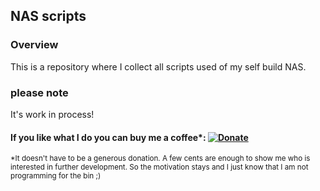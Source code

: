 ## NAS scripts

### Overview
This is a repository where I collect all scripts used of my self build NAS.


### please note
It's work in process!



#### If you like what I do you can buy me a coffee*: [![Donate](https://img.shields.io/badge/Donate-PayPal-green.svg)](https://paypal.me/toscd)
<sub>*It doesn't have to be a generous donation. A few cents are enough to show me who is interested in further development. So the motivation stays and I just know that I am not programming for the bin ;)<sub>
